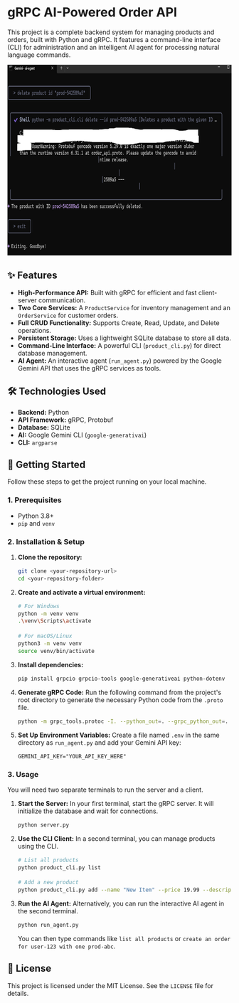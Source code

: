 # gRPC AI-Powered Order API

This project is a complete backend system for managing products and orders, built with Python and gRPC. It features a command-line interface (CLI) for administration and an intelligent AI agent for processing natural language commands.

<img width="818" height="429" alt="agent_ai" src="./agent_ai.png" />



## ✨ Features

* **High-Performance API:** Built with gRPC for efficient and fast client-server communication.
* **Two Core Services:** A `ProductService` for inventory management and an `OrderService` for customer orders.
* **Full CRUD Functionality:** Supports Create, Read, Update, and Delete operations.
* **Persistent Storage:** Uses a lightweight SQLite database to store all data.
* **Command-Line Interface:** A powerful CLI (`product_cli.py`) for direct database management.
* **AI Agent:** An interactive agent (`run_agent.py`) powered by the Google Gemini API that uses the gRPC services as tools.

## 🛠️ Technologies Used

* **Backend:** Python
* **API Framework:** gRPC, Protobuf
* **Database:** SQLite
* **AI:** Google Gemini CLI (`google-generativai`)
* **CLI:** `argparse`

## 🚀 Getting Started

Follow these steps to get the project running on your local machine.

### 1. Prerequisites

* Python 3.8+
* `pip` and `venv`

### 2. Installation & Setup

1.  **Clone the repository:**
    ```bash
    git clone <your-repository-url>
    cd <your-repository-folder>
    ```

2.  **Create and activate a virtual environment:**
    ```bash
    # For Windows
    python -m venv venv
    .\venv\Scripts\activate

    # For macOS/Linux
    python3 -m venv venv
    source venv/bin/activate
    ```

3.  **Install dependencies:**
    ```bash
    pip install grpcio grpcio-tools google-generativeai python-dotenv
    ```

4.  **Generate gRPC Code:**
    Run the following command from the project's root directory to generate the necessary Python code from the `.proto` file.
    ```bash
    python -m grpc_tools.protoc -I. --python_out=. --grpc_python_out=. order_api.proto
    ```

5.  **Set Up Environment Variables:**
    Create a file named `.env` in the same directory as `run_agent.py` and add your Gemini API key:
    ```
    GEMINI_API_KEY="YOUR_API_KEY_HERE"
    ```

### 3. Usage

You will need two separate terminals to run the server and a client.

1.  **Start the Server:**
    In your first terminal, start the gRPC server. It will initialize the database and wait for connections.
    ```bash
    python server.py
    ```

2.  **Use the CLI Client:**
    In a second terminal, you can manage products using the CLI.
    ```bash
    # List all products
    python product_cli.py list

    # Add a new product
    python product_cli.py add --name "New Item" --price 19.99 --description "A test item"
    ```

3.  **Run the AI Agent:**
    Alternatively, you can run the interactive AI agent in the second terminal.
    ```bash
    python run_agent.py
    ```
    You can then type commands like `list all products` or `create an order for user-123 with one prod-abc`.

## 📄 License

This project is licensed under the MIT License. See the `LICENSE` file for details.
